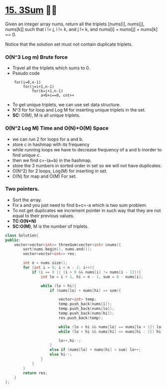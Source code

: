 # [15. 3Sum](https://leetcode.com/problems/3sum/) 🌟🌟

Given an integer array nums, return all the triplets [nums[i], nums[j], nums[k]] such that i != j, i != k, and j != k, and nums[i] + nums[j] + nums[k] == 0.

Notice that the solution set must not contain duplicate triplets.

### O(N^3 Log m) Brute force

- Travel all the triplets which sums to 0.
- Pseudo code

```
    for(i=0,n-1)
        for(j=i+1,n-1)
            for(k=j+1,n-1)
                a+b+c==0, cnt++
```

- To get unique triplets, we can use set data structure.
- N^3 for for loop and Log M for inserting unique triplets in the set.
- **SC:** O(M), M is all unique triplets.

### O(N^2 Log M) Time and O(N)+O(M) Space

- we can run 2 for loops for a and b.
- store c in hashmap with its frequency
- while running loops we have to decrease frequency of a and b inorder to find unique c.
- then we find c=-(a+b) in the hashmap.
- store the 3 numbers in sorted order in set so we will not have duplicates.
- O(N^2) for 2 loops, Log(M) for inserting in set.
- O(N) for map and O(M) For set.

### Two pointers.

- Sort the array.
- Fix a and you just need to find b+c=-a which is two sum problem.
- To not get duplicates we increment pointer in such way that they are not equal to their previous values.
- **TC:O(N\*N)**
- **SC:O(M)**, M is the number of triplets.

```cpp
class Solution{
public:
	vector<vector<int>> threeSum(vector<int> &nums){
		sort(nums.begin(), nums.end());
		vector<vector<int>> res;

		int n = nums.size();
		for (int i = 0; i < n - 2; i++){
			if (i == 0 || (i > 0 && nums[i] != nums[i - 1])){
				int lo = i + 1, hi = n - 1, sum = 0 - nums[i];

				while (lo < hi){
					if (nums[lo] + nums[hi] == sum){

						vector<int> temp;
						temp.push_back(nums[i]);
						temp.push_back(nums[lo]);
						temp.push_back(nums[hi]);
						res.push_back(temp);

						while (lo < hi && nums[lo] == nums[lo + 1]) lo++;
						while (lo < hi && nums[hi] == nums[hi - 1]) hi--;

						lo++,hi--;
					}
					else if (nums[lo] + nums[hi] < sum) lo++;
					else hi--;
				}
			}
		}
		return res;
	}
};
```
